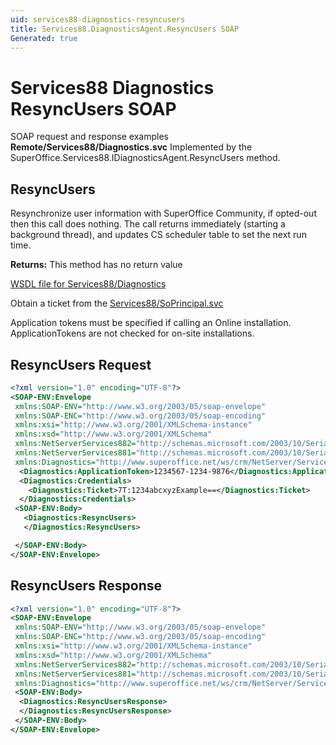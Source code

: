 ```yaml
---
uid: services88-diagnostics-resyncusers
title: Services88.DiagnosticsAgent.ResyncUsers SOAP
Generated: true
---
```


# Services88 Diagnostics ResyncUsers SOAP

SOAP request and response examples **Remote/Services88/Diagnostics.svc**
Implemented by the <see cref="M:SuperOffice.Services88.IDiagnosticsAgent.ResyncUsers">SuperOffice.Services88.IDiagnosticsAgent.ResyncUsers</see> method.

## ResyncUsers

Resynchronize user information with SuperOffice Community, if opted-out then this call does nothing. The call returns immediately (starting a background thread), and updates CS scheduler table to set the next run time.


**Returns:** This method has no return value


[WSDL file for Services88/Diagnostics](../Services88-Diagnostics.md)

Obtain a ticket from the [Services88/SoPrincipal.svc](../SoPrincipal/SoPrincipal.md)

Application tokens must be specified if calling an Online installation. ApplicationTokens are not checked for on-site installations.

## ResyncUsers Request

```xml
<?xml version="1.0" encoding="UTF-8"?>
<SOAP-ENV:Envelope
 xmlns:SOAP-ENV="http://www.w3.org/2003/05/soap-envelope"
 xmlns:SOAP-ENC="http://www.w3.org/2003/05/soap-encoding"
 xmlns:xsi="http://www.w3.org/2001/XMLSchema-instance"
 xmlns:xsd="http://www.w3.org/2001/XMLSchema"
 xmlns:NetServerServices882="http://schemas.microsoft.com/2003/10/Serialization/Arrays"
 xmlns:NetServerServices881="http://schemas.microsoft.com/2003/10/Serialization/"
 xmlns:Diagnostics="http://www.superoffice.net/ws/crm/NetServer/Services88">
  <Diagnostics:ApplicationToken>1234567-1234-9876</Diagnostics:ApplicationToken>
  <Diagnostics:Credentials>
    <Diagnostics:Ticket>7T:1234abcxyzExample==</Diagnostics:Ticket>
  </Diagnostics:Credentials>
 <SOAP-ENV:Body>
   <Diagnostics:ResyncUsers>
   </Diagnostics:ResyncUsers>

 </SOAP-ENV:Body>
</SOAP-ENV:Envelope>

```


## ResyncUsers Response

```xml
<?xml version="1.0" encoding="UTF-8"?>
<SOAP-ENV:Envelope
 xmlns:SOAP-ENV="http://www.w3.org/2003/05/soap-envelope"
 xmlns:SOAP-ENC="http://www.w3.org/2003/05/soap-encoding"
 xmlns:xsi="http://www.w3.org/2001/XMLSchema-instance"
 xmlns:xsd="http://www.w3.org/2001/XMLSchema"
 xmlns:NetServerServices882="http://schemas.microsoft.com/2003/10/Serialization/Arrays"
 xmlns:NetServerServices881="http://schemas.microsoft.com/2003/10/Serialization/"
 xmlns:Diagnostics="http://www.superoffice.net/ws/crm/NetServer/Services88">
 <SOAP-ENV:Body>
  <Diagnostics:ResyncUsersResponse>
  </Diagnostics:ResyncUsersResponse>
 </SOAP-ENV:Body>
</SOAP-ENV:Envelope>

```

